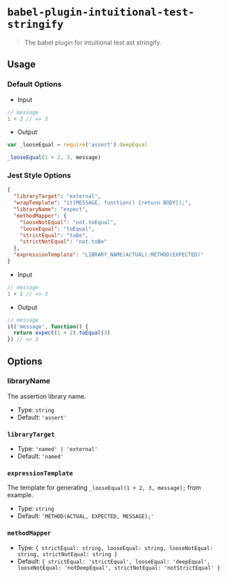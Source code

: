 # `babel-plugin-intuitional-test-stringify`

> The babel plugin for intuitional test ast stringify.

## Usage

### Default Options

- Input

```javascript
// message
1 + 2 // => 3
```

- Output

```javascript
var _looseEqual = require('assert').deepEqual

_looseEqual(1 + 2, 3, message)
```

### Jest Style Options

```json
{
  "libraryTarget": "external",
  "wrapTemplate": "it(MESSAGE, function() {return BODY});",
  "libraryName": "expect",
  "methodMapper": {
    "looseNotEqual": "not.toEqual",
    "looseEqual": "toEqual",
    "strictEqual": "toBe",
    "strictNotEqual": "not.toBe"
  },
  "expressionTemplate": "LIBRARY_NAME(ACTUAL).METHOD(EXPECTED)"
}
```

- Input

```javascript
// message
1 + 2 // => 3
```

- Output

```javascript
// message
it('message', function() {
  return expect(1 + 2).toEqual(3)
}) // => 3
```

## Options

### libraryName

The assertion library name.

- Type: `string`
- Default: `'assert'`

### `libraryTarget`

- Type: `'named' | 'external'`
- Default: `'named'`

### `expressionTemplate`

The template for generating `_looseEqual(1 + 2, 3, message);` from example.

- Type: `string`
- Default: `'METHOD(ACTUAL, EXPECTED, MESSAGE);'`

### `methodMapper`

- Type: `{ strictEqual: string, looseEqual: string, looseNotEqual: string, strictNotEqual: string }`
- Default: `{ strictEqual: 'strictEqual', looseEqual: 'deepEqual', looseNotEqual: 'notDeepEqual', strictNotEqual: 'notStrictEqual' }`
